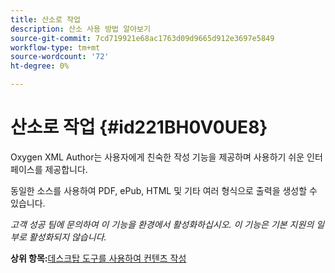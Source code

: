 ```yaml
---
title: 산소로 작업
description: 산소 사용 방법 알아보기
source-git-commit: 7cd719921e68ac1763d09d9665d912e3697e5849
workflow-type: tm+mt
source-wordcount: '72'
ht-degree: 0%

---
```



# 산소로 작업 {#id221BH0V0UE8}

Oxygen XML Author는 사용자에게 친숙한 작성 기능을 제공하며 사용하기 쉬운 인터페이스를 제공합니다.

동일한 소스를 사용하여 PDF, ePub, HTML 및 기타 여러 형식으로 출력을 생성할 수 있습니다.

*고객 성공 팀에 문의하여 이 기능을 환경에서 활성화하십시오. 이 기능은 기본 지원의 일부로 활성화되지 않습니다.*

**상위 항목:**[&#x200B;데스크탑 도구를 사용하여 컨텐츠 작성](author-desktop-tools.md)

